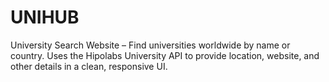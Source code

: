 # UNIHUB
University Search Website – Find universities worldwide by name or country. Uses the Hipolabs University API to provide location, website, and other details in a clean, responsive UI.
